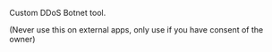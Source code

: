 Custom DDoS Botnet tool.

(Never use this on external apps, only use if you have consent of the owner)
